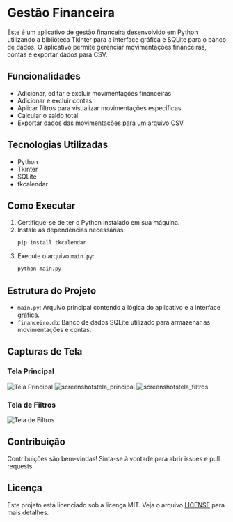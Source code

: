 # Gestão Financeira

Este é um aplicativo de gestão financeira desenvolvido em Python utilizando a biblioteca Tkinter para a interface gráfica e SQLite para o banco de dados. O aplicativo permite gerenciar movimentações financeiras, contas e exportar dados para CSV.

## Funcionalidades

- Adicionar, editar e excluir movimentações financeiras
- Adicionar e excluir contas
- Aplicar filtros para visualizar movimentações específicas
- Calcular o saldo total
- Exportar dados das movimentações para um arquivo CSV

## Tecnologias Utilizadas

- Python
- Tkinter
- SQLite
- tkcalendar

## Como Executar

1. Certifique-se de ter o Python instalado em sua máquina.
2. Instale as dependências necessárias:
    ```bash
    pip install tkcalendar
    ```
3. Execute o arquivo `main.py`:
    ```bash
    python main.py
    ```

## Estrutura do Projeto

- `main.py`: Arquivo principal contendo a lógica do aplicativo e a interface gráfica.
- `financeiro.db`: Banco de dados SQLite utilizado para armazenar as movimentações e contas.

## Capturas de Tela

### Tela Principal
![Tela Principal](screenshots/tela_principal.png)
![screenshotstela_principal](https://github.com/user-attachments/assets/305eb26f-7c9d-45d5-970d-3041f8323da3)
![screenshotstela_filtros](https://github.com/user-attachments/assets/2467715e-5648-4959-a94a-d1716ea17b8c)

### Tela de Filtros
![Tela de Filtros](screenshots/tela_filtros.png)

## Contribuição

Contribuições são bem-vindas! Sinta-se à vontade para abrir issues e pull requests.

## Licença

Este projeto está licenciado sob a licença MIT. Veja o arquivo [LICENSE](LICENSE) para mais detalhes.
